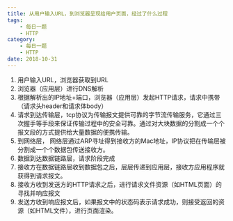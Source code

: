 ```yaml
---
title: 从用户输入URL，到浏览器呈现给用户页面，经过了什么过程
tags:
    - 每日一题
    - HTTP
category:
    - 每日一题
    - HTTP
date: 2018-10-31
---
```



1. 用户输入URL，浏览器获取到URL
2. 浏览器（应用层）进行DNS解析
3. 根据解析出的IP地址+端口，浏览器（应用层）发起HTTP请求，请求中携带（请求头header和请求体body）
4. 请求到达传输层，tcp协议为传输报文提供可靠的字节流传输服务，它通过三次握手等手段来保证传输过程中的安全可靠。通过对大块数据的分割成一个个报文段的方式提供给大量数据的便携传输。
5. 到网络层， 网络层通过ARP寻址得到接收方的Mac地址，IP协议把在传输层被分割成一个个数据包传送接收方。
6. 数据到达数据链路层，请求阶段完成
7. 接收方在数据链路层收到数据包之后，层层传递到应用层，接收方应用程序就获得到请求报文。
8. 接收方收到发送方的HTTP请求之后，进行请求文件资源（如HTML页面）的寻找并响应报文
9. 发送方收到响应报文后，如果报文中的状态码表示请求成功，则接受返回的资源（如HTML文件），进行页面渲染。
